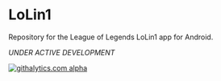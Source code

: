 LoLin1
======

Repository for the League of Legends LoLin1 app for Android.

*UNDER ACTIVE DEVELOPMENT*


[![githalytics.com alpha](https://cruel-carlota.pagodabox.com/12e1dcb28e743d5c7e49e6645c60a175 "githalytics.com")](http://githalytics.com/Stoyicker/LoLin1)
